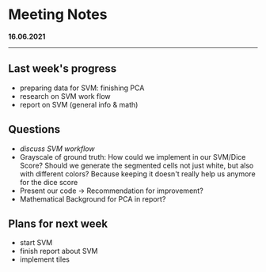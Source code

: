 # Meeting Notes
**16.06.2021**

---

## Last week's progress
- preparing data for SVM: finishing PCA
- research on SVM work flow
- report on SVM (general info & math)

## Questions
- *discuss SVM workflow*
- Grayscale of ground truth: How could we implement in our SVM/Dice Score? Should we generate the segmented cells
not just white, but also with different colors? Because keeping it doesn't really help us anymore for the dice score
- Present our code -> Recommendation for improvement?
- Mathematical Background for PCA in report?

## Plans for next week
- start SVM
- finish report about SVM
- implement tiles
